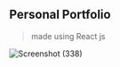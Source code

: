 ## Personal Portfolio
> made using React js

![Screenshot (338)](https://user-images.githubusercontent.com/90344973/236873501-a75548d6-2b07-4762-b9e3-5c58211c2bcb.png)
